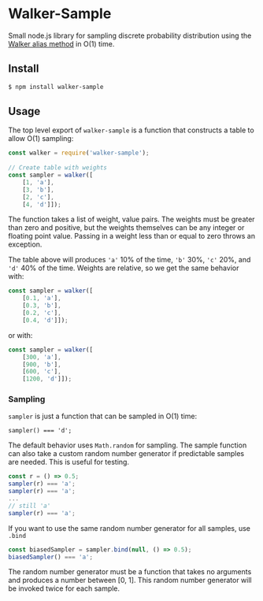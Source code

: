 # Walker-Sample

Small node.js library for sampling discrete probability distribution using the [Walker alias method](https://en.wikipedia.org/wiki/Alias_method) in O(1) time.

## Install

```sh
$ npm install walker-sample
```

## Usage
The top level export of `walker-sample` is a function that constructs a table to allow O(1) sampling:

```js
const walker = require('walker-sample');
        
// Create table with weights
const sampler = walker([
    [1, 'a'],   
    [3, 'b'],
    [2, 'c'],
    [4, 'd']]);
```

The function takes a list of weight, value pairs. The weights must be greater than zero and positive, but the weights themselves can be any integer or floating point value. Passing in a weight less than or equal to zero throws an exception.

The table above will produces `'a'` 10% of the time, `'b'` 30%, `'c'` 20%, and `'d'` 40% of the time. Weights are relative, so we get the same behavior with:

```js
const sampler = walker([
    [0.1, 'a'],   
    [0.3, 'b'],
    [0.2, 'c'],
    [0.4, 'd']]);
```

or with:

```js
const sampler = walker([
    [300, 'a'], 
    [900, 'b'],
    [600, 'c'],
    [1200, 'd']]);
```

### Sampling
`sampler` is just a function that can be sampled in O(1) time:

```
sampler() === 'd';
```

The default behavior uses `Math.random` for sampling. The sample function can also take a custom random number generator if predictable samples are needed. This is useful for testing.
    
```js
const r = () => 0.5;
sampler(r) === 'a';
sampler(r) === 'a';
...
// still 'a'
sampler(r) === 'a';
```

If you want to use the same random number generator for all samples, use `.bind`

```js
const biasedSampler = sampler.bind(null, () => 0.5);
biasedSampler() === 'a';
```

The random number generator must be a function that takes no arguments and produces a number between [0, 1]. This random number generator will be invoked twice for each sample.